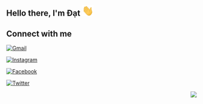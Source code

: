 <h2> Hello there, I'm Đạt <img src="https://raw.githubusercontent.com/ABSphreak/ABSphreak/master/gifs/Hi.gif" width="30px"></h2>

<h2>Connect with me </h2>

<a>[![Gmail](https://img.shields.io/badge/Gmail-D14836?style=for-the-badge&logo=gmail&logoColor=white&url=https://gmail.com/)](mailto:thanhledatomon@gmail.com)</a>

<a>[![Instagram](https://img.shields.io/badge/Instagram-E4405F?style=for-the-badge&logo=instagram&logoColor=white&url=https://www.instagram.com/__thanh.dat__/)](https://www.instagram.com/__thanh.dat__/) </a>

<a>[![Facebook](https://img.shields.io/badge/Facebook-1877F2?style=for-the-badge&logo=facebook&logoColor=white&url=https://www.facebook.com/datle243/)](https://www.facebook.com/datle243/)</a>

<a>[![Twitter](https://img.shields.io/badge/Twitter-1DA1F2?style=for-the-badge&logo=twitter&logoColor=white&url=https://twitter.com/thanhdat24)](https://twitter.com/thanhdat24)</a>

<img align='right' src="https://github-readme-stats.vercel.app/api?username=thanhdat24&show_icons=true">
<!--
**thanhdat24/thanhdat24** is a ✨ _special_ ✨ repository because its `README.md` (this file) appears on your GitHub profile.

Here are some ideas to get you started:

- 🔭 I’m currently working on ...
- 🌱 I’m currently learning ...
- 👯 I’m looking to collaborate on ...
- 🤔 I’m looking for help with ...
- 💬 Ask me about ...
- 📫 How to reach me: ...
- 😄 Pronouns: ...
- ⚡ Fun fact: ...
-->
